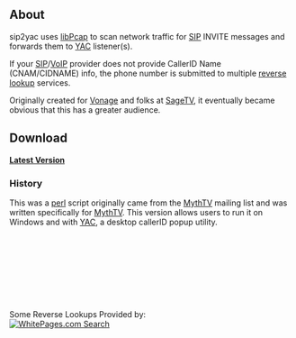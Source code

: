 ## About ##
sip2yac uses [libPcap](http://en.wikipedia.org/wiki/Pcap) to scan network traffic for [SIP](http://en.wikipedia.org/wiki/Session_Initiation_Protocol) INVITE messages and forwards them to [YAC](http://sunflowerhead.com/software/yac/) listener(s).

If your [SIP](http://en.wikipedia.org/wiki/Session_Initiation_Protocol)/[VoIP](http://en.wikipedia.org/wiki/Voice_over_Internet_Protocol) provider does not provide CallerID Name (CNAM/CIDNAME) info, the phone number is submitted to multiple [reverse lookup](http://en.wikipedia.org/wiki/Reverse_telephone_directory) services.

Originally created for [Vonage](http://www.vonage.com/) and folks at [SageTV](http://sage.tv/), it eventually became obvious that this has a greater audience.
<br />
## Download ##
**[Latest Version](http://sip2yac.googlecode.com/svn/tags/latest/sip2yac.zip)**
<br />
### History ###
This was a [perl](http://en.wikipedia.org/wiki/Perl) script originally came from the [MythTV](http://www.mythtv.org/) mailing list and was written specifically for [MythTV](http://www.mythtv.org/).  This version allows users to run it on Windows and with [YAC](http://sunflowerhead.com/software/yac/), a desktop callerID popup utility.

<br /><br /><br /><br /><br /><br /><br />

Some Reverse Lookups Provided by:
<br />
<a href='http://www.whitepages.com' title='WhitePages.com Search'><img src='http://www.whitepages.com/static/whitepages/images/wpapi/wp_logo_light_100x23.gif' alt=' WhitePages.com Search' border='0' /></a>